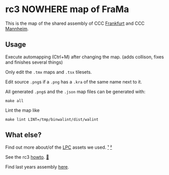 rc3 NOWHERE map of FraMa
========================

This is the map of the shared assembly of CCC [Frankfurt] and CCC [Mannheim].

Usage
-----

Execute automapping (Ctrl+M) after changing the map. (adds collison, fixes and finishes several things)

Only edit the `.tmx` maps and `.tsx` tilesets.

Edit source `.png`s if a `.png` has a `.kra` of the same name next to it.

All generated `.png`s and the `.json` map files can be generated with:

```
make all
```

Lint the map like
```
make lint LINT=/tmp/binwalint/dist/walint
```


What else?
----------

Find out more about/of the [LPC] assets we used. [¹] [²]

See the rc3 [howto]. [💾]

Find last years assembly [here].


[Frankfurt]: https://ccc-ffm.de/
[Mannheim]: https://www.ccc-mannheim.de/
[LPC]: https://lpc.opengameart.org/
[¹]: https://opengameart.org/content/lpc-collection
[²]: https://opengameart.org/content/lpcontemporary
[howto]: https://howto.rc3.world/
[💾]: https://web.archive.org/web/*/https://howto.rc3.world/
[here]: tree/2020/
